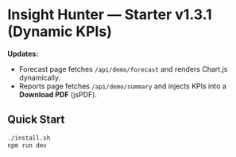 # Insight Hunter — Starter v1.3.1 (Dynamic KPIs)

**Updates:**
- Forecast page fetches `/api/demo/forecast` and renders Chart.js dynamically.
- Reports page fetches `/api/demo/summary` and injects KPIs into a **Download PDF** (jsPDF).

## Quick Start
```bash
./install.sh
npm run dev
```

